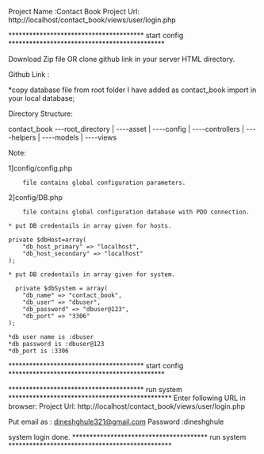 
Project Name :Contact Book
Project Url: http://localhost/contact_book/views/user/login.php

*************************************** start config *********************************************

Download Zip file OR clone github link in your server HTML directory.

Github Link :

*copy database file from root folder I have added as contact_book import in your local database;

Directory Structure:

contact_book ---root_directory
	|
	----asset
	|
	----config
	|
	----controllers
	|
	----helpers
	|
	----models
	|
	----views

Note: 

1]config/config.php 
		
		file contains global configuration parameters.

2]config/DB.php 
		
		file contains global configuration database with PDO connection.

	* put DB credentails in array given for hosts.

	private $dbHost=array(
        "db_host_primary" => "localhost",
        "db_host_secondary" => "localhost"
    );

    * put DB credentails in array given for system.

	  private $dbSystem = array(
        "db_name" => "contact_book",
        "db_user" => "dbuser",
        "db_password" => "dbuser@123",
        "db_port" => "3306"
    );

    *db user name is :dbuser
    *db password is :dbuser@123
    *db_port is :3306

*************************************** start config *********************************************

*************************************** run system ***********************************************
Enter following URL in browser:
Project Url: http://localhost/contact_book/views/user/login.php

Put email as : dineshghule321@gmail.com
Password :dineshghule

system login done.
*************************************** run system ***********************************************


